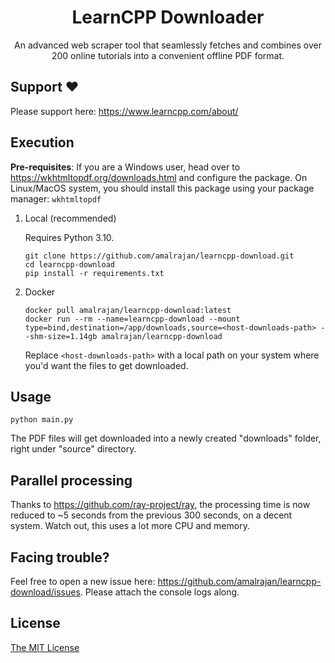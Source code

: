<h1 align="center">LearnCPP Downloader</h1>

<p align="center">
  An advanced web scraper tool that seamlessly fetches and combines over 200 online tutorials into a convenient offline PDF format.
</p>

## Support ❤️

Please support here: https://www.learncpp.com/about/


## Execution

**Pre-requisites**: If you are a Windows user, head over to https://wkhtmltopdf.org/downloads.html and configure the package.
On Linux/MacOS system, you should install this package using your package manager: `wkhtmltopdf`

1. Local (recommended)

    Requires Python 3.10.

    ```
    git clone https://github.com/amalrajan/learncpp-download.git
    cd learncpp-download
    pip install -r requirements.txt
    ```
2. Docker

    ```
    docker pull amalrajan/learncpp-download:latest
    docker run --rm --name=learncpp-download --mount type=bind,destination=/app/downloads,source=<host-downloads-path> --shm-size=1.14gb amalrajan/learncpp-download
    ```

    Replace `<host-downloads-path>` with a local path on your system where you'd want the files to get downloaded.




## Usage

```
python main.py
```

The PDF files will get downloaded into a newly created "downloads" folder, right under "source" directory.

## Parallel processing

Thanks to https://github.com/ray-project/ray, the processing time is now reduced to ~5 seconds from the previous 300 seconds, on a decent system.
Watch out, this uses a lot more CPU and memory.

<!-- ![image](https://raw.githubusercontent.com/amalrajan/learncpp-download/master/screenshots/Screenshot%202022-02-25%20145949.png) -->

## Facing trouble?

Feel free to open a new issue here: https://github.com/amalrajan/learncpp-download/issues. Please attach the console logs along.

## License

[The MIT License](https://choosealicense.com/licenses/mit/)
